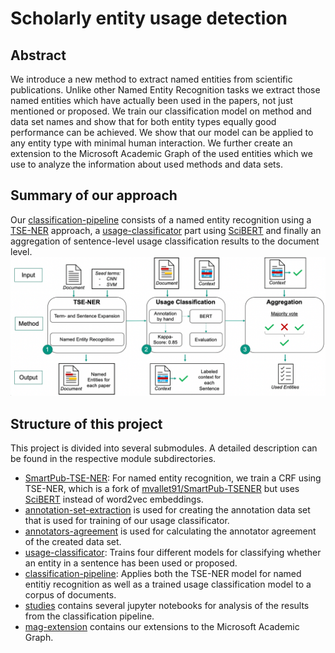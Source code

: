 # Scholarly entity usage detection

## Abstract
We introduce a new method to extract named entities from scientific publications. Unlike other Named Entity Recognition tasks we extract those named entities which have actually been used in the papers, not just mentioned or proposed. We train our classification model on method and data set names and show that for both entity types equally good performance can be achieved. We show that our model can be applied to any entity type with minimal human interaction. We further create an extension to the Microsoft Academic Graph of the used entities which we use to analyze the information about used methods and data sets.

## Summary of our approach
Our [classification-pipeline](classification-pipeline) consists of a named entity recognition using a [TSE-NER](https://github.com/mvallet91/SmartPub-TSENER) approach, a [usage-classificator](usage-classificator) part
using [SciBERT](https://github.com/allenai/scibert) and finally an aggregation of sentence-level usage classification results to the document level.
![Classification pipeline in detail](classification-pipeline/docs/classification-pipeline.png)

## Structure of this project
This project is divided into several submodules. A detailed description can be found in the respective module subdirectories.

- [SmartPub-TSE-NER](SmartPub-TSENER): For named entity recognition, we train a CRF using TSE-NER, which is a fork of [mvallet91/SmartPub-TSENER](https://github.com/mvallet91/SmartPub-TSENER) but uses [SciBERT](https://github.com/allenai/scibert) instead of word2vec embeddings.
- [annotation-set-extraction](annotation-set-extraction) is used for creating the annotation data set that is used for training of our usage classificator.
- [annotators-agreement](annotators-agreement) is used for calculating the annotator agreement of the created data set.
- [usage-classificator](usage-classificator): Trains four different models for classifying whether an entity in a sentence has been used or proposed.
- [classification-pipeline](classification-pipeline): Applies both the TSE-NER model for named entitiy recognition as well as a trained usage classification model to a corpus of documents.
- [studies](studies) contains several jupyter notebooks for analysis of the results from the classification pipeline.
- [mag-extension](mag-extension) contains our extensions to the Microsoft Academic Graph.